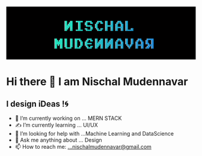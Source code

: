 ![Nischal Mudennavar](./nischalmudennavar.jpg)

# Hi there 👋 I am Nischal Mudennavar
## I design iDeas !🌀

- 🔭 I’m currently working on ... MERN STACK 
- ✍ I’m currently learning ... UI/UX
- 🤔 I’m looking for help with ...Machine Learning and DataScience
- 💬 Ask me anything about ... Design
- 📫 How to reach me: ...nischalmudennavar@gmail.com


